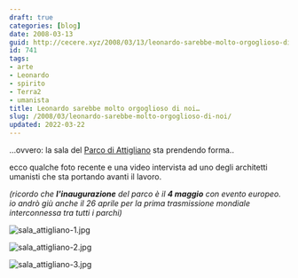 ```yaml
---
draft: true
categories: [blog]
date: 2008-03-13
guid: http://cecere.xyz/2008/03/13/leonardo-sarebbe-molto-orgoglioso-di-noi/
id: 741
tags:
- arte
- Leonardo
- spirito
- Terra2
- umanista
title: Leonardo sarebbe molto orgoglioso di noi…
slug: /2008/03/leonardo-sarebbe-molto-orgoglioso-di-noi/
updated: 2022-03-22
---
```


…ovvero: la sala del [Parco di Attigliano](http://www.parcoattigliano.eu) sta prendendo forma..
  
ecco qualche foto recente e una video intervista ad uno degli architetti umanisti che sta portando avanti il lavoro.
  
_(ricordo che **l'inaugurazione** del parco è il **4 maggio** con evento europeo. io andrò giù anche il 26 aprile per la prima trasmissione mondiale interconnessa tra tutti i parchi)_

![sala_attigliano-1.jpg](http://cecere.xyz/wp-content/uploads/sites/3/2008/03/sala_attigliano-1.jpg)
  
![sala_attigliano-2.jpg](http://cecere.xyz/wp-content/uploads/sites/3/2008/03/sala_attigliano-2.jpg)
  
![sala_attigliano-3.jpg](http://cecere.xyz/wp-content/uploads/sites/3/2008/03/sala_attigliano-3.jpg)